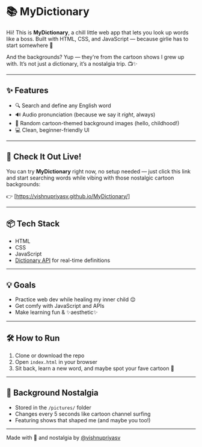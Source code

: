 # 📚 MyDictionary

Hii! This is **MyDictionary**, a chill little web app that lets you look up words like a boss. Built with HTML, CSS, and JavaScript — because girlie has to start somewhere 💅

And the backgrounds? Yup — they're from the cartoon shows I grew up with. It’s not just a dictionary, it’s a nostalgia trip. 📺✨

---

## ✨ Features

- 🔍 Search and define any English word
- 🔊 Audio pronunciation (because we say it *right*, always)
- 🎨 Random cartoon-themed background images (hello, childhood!)
- 💻 Clean, beginner-friendly UI

---

## 🚀 Check It Out Live!

You can try **MyDictionary** right now, no setup needed — just click this link and start searching words while vibing with those nostalgic cartoon backgrounds:

👉 [https://vishnupriyasv.github.io/MyDictionary/]

---

## 📦 Tech Stack

- HTML
- CSS
- JavaScript
- [Dictionary API](https://dictionaryapi.dev/) for real-time definitions

---

## 💡 Goals

- Practice web dev while healing my inner child 😌
- Get comfy with JavaScript and APIs
- Make learning fun & ✨aesthetic✨

---

## 🛠️ How to Run

1. Clone or download the repo
2. Open `index.html` in your browser
3. Sit back, learn a new word, and maybe spot your fave cartoon 👀

---

## 📸 Background Nostalgia

- Stored in the `/pictures/` folder
- Changes every 5 seconds like cartoon channel surfing
- Featuring shows that shaped me (and maybe you too!)

---


Made with 💖 and nostalgia by [@vishnupriyasv](https://github.com/vishnupriyasv)
